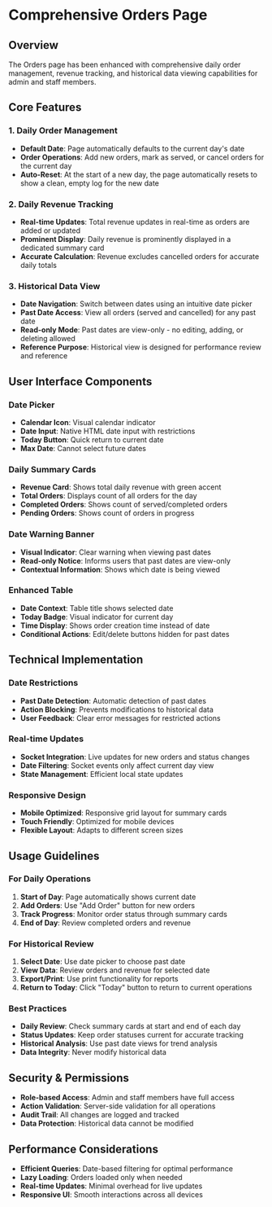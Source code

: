 # Comprehensive Orders Page

## Overview
The Orders page has been enhanced with comprehensive daily order management, revenue tracking, and historical data viewing capabilities for admin and staff members.

## Core Features

### 1. Daily Order Management
- **Default Date**: Page automatically defaults to the current day's date
- **Order Operations**: Add new orders, mark as served, or cancel orders for the current day
- **Auto-Reset**: At the start of a new day, the page automatically resets to show a clean, empty log for the new date

### 2. Daily Revenue Tracking
- **Real-time Updates**: Total revenue updates in real-time as orders are added or updated
- **Prominent Display**: Daily revenue is prominently displayed in a dedicated summary card
- **Accurate Calculation**: Revenue excludes cancelled orders for accurate daily totals

### 3. Historical Data View
- **Date Navigation**: Switch between dates using an intuitive date picker
- **Past Date Access**: View all orders (served and cancelled) for any past date
- **Read-only Mode**: Past dates are view-only - no editing, adding, or deleting allowed
- **Reference Purpose**: Historical view is designed for performance review and reference

## User Interface Components

### Date Picker
- **Calendar Icon**: Visual calendar indicator
- **Date Input**: Native HTML date input with restrictions
- **Today Button**: Quick return to current date
- **Max Date**: Cannot select future dates

### Daily Summary Cards
- **Revenue Card**: Shows total daily revenue with green accent
- **Total Orders**: Displays count of all orders for the day
- **Completed Orders**: Shows count of served/completed orders
- **Pending Orders**: Shows count of orders in progress

### Date Warning Banner
- **Visual Indicator**: Clear warning when viewing past dates
- **Read-only Notice**: Informs users that past dates are view-only
- **Contextual Information**: Shows which date is being viewed

### Enhanced Table
- **Date Context**: Table title shows selected date
- **Today Badge**: Visual indicator for current day
- **Time Display**: Shows order creation time instead of date
- **Conditional Actions**: Edit/delete buttons hidden for past dates

## Technical Implementation

### Date Restrictions
- **Past Date Detection**: Automatic detection of past dates
- **Action Blocking**: Prevents modifications to historical data
- **User Feedback**: Clear error messages for restricted actions

### Real-time Updates
- **Socket Integration**: Live updates for new orders and status changes
- **Date Filtering**: Socket events only affect current day view
- **State Management**: Efficient local state updates

### Responsive Design
- **Mobile Optimized**: Responsive grid layout for summary cards
- **Touch Friendly**: Optimized for mobile devices
- **Flexible Layout**: Adapts to different screen sizes

## Usage Guidelines

### For Daily Operations
1. **Start of Day**: Page automatically shows current date
2. **Add Orders**: Use "Add Order" button for new orders
3. **Track Progress**: Monitor order status through summary cards
4. **End of Day**: Review completed orders and revenue

### For Historical Review
1. **Select Date**: Use date picker to choose past date
2. **View Data**: Review orders and revenue for selected date
3. **Export/Print**: Use print functionality for reports
4. **Return to Today**: Click "Today" button to return to current operations

### Best Practices
- **Daily Review**: Check summary cards at start and end of each day
- **Status Updates**: Keep order statuses current for accurate tracking
- **Historical Analysis**: Use past date views for trend analysis
- **Data Integrity**: Never modify historical data

## Security & Permissions
- **Role-based Access**: Admin and staff members have full access
- **Action Validation**: Server-side validation for all operations
- **Audit Trail**: All changes are logged and tracked
- **Data Protection**: Historical data cannot be modified

## Performance Considerations
- **Efficient Queries**: Date-based filtering for optimal performance
- **Lazy Loading**: Orders loaded only when needed
- **Real-time Updates**: Minimal overhead for live updates
- **Responsive UI**: Smooth interactions across all devices
